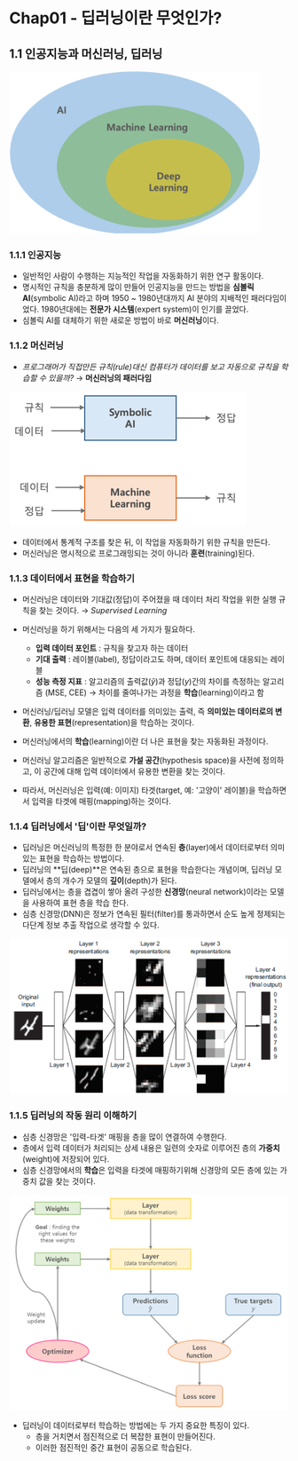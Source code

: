 # Chap01 - 딥러닝이란 무엇인가?



## 1.1 인공지능과 머신러닝, 딥러닝



![AI-ML-DL](./images/ai.png)



### 1.1.1 인공지능

- 일반적인 사람이 수행하는 지능적인 작업을 자동화하기 위한 연구 활동이다.
- 명시적인 규칙을 충분하게 많이 만들어 인공지능을 만드는 방법을 **심볼릭 AI**(symbolic AI)라고 하며 1950 ~ 1980년대까지 AI 분야의 지배적인 패러다임이었다. 1980년대에는 **전문가 시스템**(expert system)이 인기를 끌었다.
- 심볼릭 AI를 대체하기 위한 새로운 방법이 바로 **머신러닝**이다.



### 1.1.2 머신러닝

- *프로그래머가 직접만든 규칙(rule)대신 컴퓨터가 데이터를 보고 자동으로 규칙을 학습할 수 있을까?* → **머신러닝의 패러다임**



![](./images/ml.png)



- 데이터에서 통계적 구조를 찾은 뒤, 이 작업을 자동화하기 위한 규칙을 만든다.
- 머신러닝은 명시적으로 프로그래밍되는 것이 아니라 **훈련**(training)된다.



### 1.1.3 데이터에서 표현을 학습하기

- 머신러닝은 데이터와 기대값(정답)이 주어졌을 때 데이터 처리 작업을 위한 실행 규칙을 찾는 것이다. → *Supervised Learning*
- 머신러닝을 하기 위해서는 다음의 세 가지가 필요하다.
  - **입력 데이터 포인트** : 규칙을 찾고자 하는 데이터
  - **기대 출력** : 레이블(label), 정답이라고도 하며, 데이터 포인트에 대응되는 레이블
  - **성능 측정 지표** : 알고리즘의 출력값($\hat{y}$)과 정답($y$)간의 차이를 측정하는 알고리즘 (MSE, CEE) → 차이를 줄여나가는 과정을 **학습**(learning)이라고 함

- 머신러닝/딥러닝 모델은 입력 데이터를 의미있는 출력, 즉 **의미있는 데이터로의 변환**, **유용한 표현**(representation)을 학습하는 것이다. 
- 머신러닝에서의 **학습**(learning)이란 더 나은 표현을 찾는 자동화된 과정이다.
- 머신러닝 알고리즘은 일반적으로 **가설 공간**(hypothesis space)을 사전에 정의하고, 이 공간에 대해 입력 데이터에서 유용한 변환을 찾는 것이다.
- 따라서, 머신러닝은 입력(예: 이미지) 타겟(target, 예: '고양이' 레이블)을 학습하면서 입력을 타겟에 매핑(mapping)하는 것이다.



### 1.1.4 딥러닝에서 '딥'이란 무엇일까?

- 딥러닝은 머신러닝의 특정한 한 분야로서 연속된 **층**(layer)에서 데이터로부터 의미있는 표현을 학습하는 방법이다.
- 딥러닝의 **딥(deep)**은 연속된 층으로 표현을 학습한다는 개념이며, 딥러닝 모델에서 층의 개수가 모델의 **깊이**(depth)가 된다.
- 딥러닝에서는 층을 겹겹이 쌓아 올려 구성한 **신경망**(neural network)이라는 모델을 사용하여 표현 층을 학습 한다.
- 심층 신경망(DNN)은 정보가 연속된 필터(filter)를 통과하면서 순도 높게 정제되는 다단계 정보 추출 작업으로 생각할 수 있다.

![](./images/dnn.PNG)



### 1.1.5 딥러닝의 작동 원리 이해하기

- 심층 신경망은 '입력-타겟' 매핑을 층을 많이 연결하여 수행한다. 
- 층에서 입력 데이터가 처리되는 상세 내용은 일련의 숫자로 이루어진 층의 **가중치**(weight)에 저장되어 있다.
- 심층 신경망에서의 **학습**은 입력을 타겟에 매핑하기위해 신경망의 모든 층에 있는 가중치 값을 찾는 것이다.



![](./images/dnn02.PNG)



- 딥러닝이 데이터로부터 학습하는 방법에는 두 가지 중요한 특징이 있다.
  - 층을 거치면서 점진적으로 더 복잡한 표현이 만들어진다.
  - 이러한 점진적인 중간 표현이 공동으로 학습된다. 